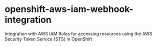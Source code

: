 openshift-aws-iam-webhook-integration
===================================

Integration with AWS IAM Roles for accessing resources using the AWS Security Token Service (STS) in OpenShift
